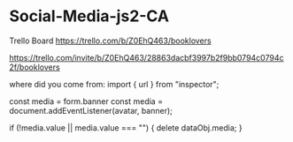 # Social-Media-js2-CA

Trello Board
https://trello.com/b/Z0EhQ463/booklovers

https://trello.com/invite/b/Z0EhQ463/28863dacbf3997b2f9bb0794c0794c2f/booklovers

where did you come from:
import { url } from "inspector";

const media = form.banner
const media = document.addEventListener(avatar, banner);

if (!media.value || media.value === "") {
delete dataObj.media;
}
